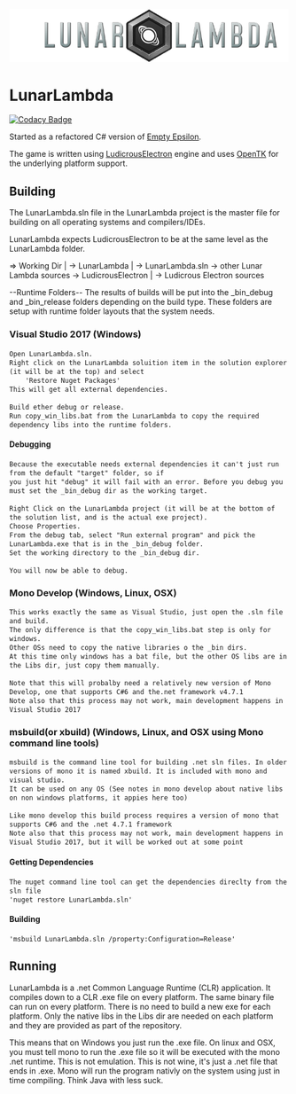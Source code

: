 ![LunarLambda logo](https://raw.githubusercontent.com/JeffM2501/LunarLambda/master/data/assets/ui/LL_logo_768.png)

# LunarLambda

[![Codacy Badge](https://api.codacy.com/project/badge/Grade/14b8e5e14c6346bcba6a1ed707e9c077)](https://app.codacy.com/app/JeffM2501/LunarLambda?utm_source=github.com&utm_medium=referral&utm_content=JeffM2501/LunarLambda&utm_campaign=badger)

Started as a refactored C# version of [Empty Epsilon](http://daid.github.io/EmptyEpsilon/).

The game is written using [LudicrousElectron](https://github.com/JeffM2501/LudicrousElectron) engine and uses [OpenTK](https://github.com/opentk/opentk) for the underlying platform support.

## Building

The LunarLambda.sln file in the LunarLambda project is the master file for building on all operating systems
and compilers/IDEs.

LunarLambda expects LudicrousElectron to be at the same level as the LunarLambda folder.

=> Working Dir
	|
	-> LunarLambda
		|
		-> LunarLambda.sln
		-> other Lunar Lambda sources
	-> LudicrousElectron
		|
		-> Ludicrous Electron sources

--Runtime Folders--
The results of builds will be put into the _bin_debug and _bin_release folders depending on the build type.
These folders are setup with runtime folder layouts that the system needs.

### Visual Studio 2017 (Windows)
	Open LunarLambda.sln.
	Right click on the LunarLambda soluition item in the solution explorer (it will be at the top) and select
		'Restore Nuget Packages'
	This will get all external dependencies.
	
	Build ether debug or release.
	Run copy_win_libs.bat from the LunarLambda to copy the required dependency libs into the runtime folders.
	
#### Debugging
	Because the executable needs external dependencies it can't just run from the default "target" folder, so if
	you just hit "debug" it will fail with an error. Before you debug you must set the _bin_debug dir as the working target.
	
	Right Click on the LunarLambda project (it will be at the bottom of the solution list, and is the actual exe project).
	Choose Properties.
	From the debug tab, select "Run external program" and pick the LunarLambda.exe that is in the _bin_debug folder.
	Set the working directory to the _bin_debug dir.
	
	You will now be able to debug.
	
### Mono Develop (Windows, Linux, OSX)
	This works exactly the same as Visual Studio, just open the .sln file and build.
	The only difference is that the copy_win_libs.bat step is only for windows.
	Other OSs need to copy the native libraries o the _bin dirs.
	At this time only windows has a bat file, but the other OS libs are in the Libs dir, just copy them manually.
	
	Note that this will probalby need a relatively new version of Mono Develop, one that supports C#6 and the.net framework v4.7.1
	Note also that this process may not work, main development happens in Visual Studio 2017
	
### msbuild(or xbuild) (Windows, Linux, and OSX using Mono command line tools)
	msbuild is the command line tool for building .net sln files. In older versions of mono it is named xbuild. It is included with mono and visual studio.
	It can be used on any OS (See notes in mono develop about native libs on non windows platforms, it appies here too)
	
	Like mono develop this build process requires a version of mono that supports C#6 and the .net 4.7.1 framework
	Note also that this process may not work, main development happens in Visual Studio 2017, but it will be worked out at some point
	
#### Getting Dependencies	
	The nuget command line tool can get the dependencies direclty from the sln file
	'nuget restore LunarLambda.sln'
	
#### Building
	'msbuild LunarLambda.sln /property:Configuration=Release'
	
	
## Running
LunarLambda is a .net Common Language Runtime (CLR) application. It compiles down to a CLR .exe file on every platform. The same binary
file can run on every platform. There is no need to build a new exe for each platform. Only the native libs in the 
Libs dir are needed on each platform and they are provided as part of the repository.

This means that on Windows you just run the .exe file.
On linux and OSX, you must tell mono to run the .exe file so it will be executed with the mono .net runtime.
This is not emulation. This is not wine, it's just a .net file that ends in .exe.
Mono will run the program nativly on the system using just in time compiling. Think Java with less suck.

